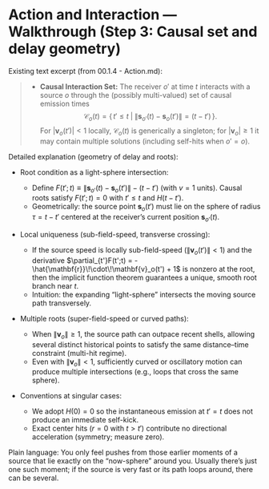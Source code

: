 # Action and Interaction — Walkthrough (Step 3: Causal set and delay geometry)

Existing text excerpt (from 00.1.4 - Action.md):
> -   **Causal Interaction Set:** The receiver $o'$ at time $t$ interacts with a source $o$ through the (possibly multi-valued) set of causal emission times
>     $$
>     \mathcal{C}_o(t) = \big\{\, t' \le t \;\big|\; \|\mathbf{s}_{o'}(t) - \mathbf{s}_o(t')\| = (t - t') \,\big\}.
>     $$
>     For $|\mathbf{v}_o(t')| < 1$ locally, $\mathcal{C}_o(t)$ is generically a singleton; for $|\mathbf{v}_o|\ge 1$ it may contain multiple solutions (including self-hits when $o'=o$).

Detailed explanation (geometry of delay and roots):

- Root condition as a light-sphere intersection:
  - Define $F(t'; t) \equiv \|\mathbf{s}_{o'}(t) - \mathbf{s}_o(t')\| - (t - t')$ (with $v=1$ units). Causal roots satisfy $F(t'; t)=0$ with $t' \le t$ and $H(t-t')$.
  - Geometrically: the source point $\mathbf{s}_o(t')$ must lie on the sphere of radius $\tau = t - t'$ centered at the receiver’s current position $\mathbf{s}_{o'}(t)$.

- Local uniqueness (sub-field-speed, transverse crossing):
  - If the source speed is locally sub-field-speed ($\|\mathbf{v}_o(t')\|<1$) and the derivative $\partial_{t'}F(t';t) = -\hat{\mathbf{r}}\!\cdot\!\mathbf{v}_o(t') + 1$ is nonzero at the root, then the implicit function theorem guarantees a unique, smooth root branch near $t$.
  - Intuition: the expanding “light-sphere” intersects the moving source path transversely.

- Multiple roots (super-field-speed or curved paths):
  - When $\|\mathbf{v}_o\|\ge 1$, the source path can outpace recent shells, allowing several distinct historical points to satisfy the same distance–time constraint (multi-hit regime).
  - Even with $\|\mathbf{v}_o\|<1$, sufficiently curved or oscillatory motion can produce multiple intersections (e.g., loops that cross the same sphere).

- Conventions at singular cases:
  - We adopt $H(0)=0$ so the instantaneous emission at $t'=t$ does not produce an immediate self-kick.
  - Exact center hits ($r=0$ with $t>t'$) contribute no directional acceleration (symmetry; measure zero).

Plain language: You only feel pushes from those earlier moments of a source that lie exactly on the “now-sphere” around you. Usually there’s just one such moment; if the source is very fast or its path loops around, there can be several.

